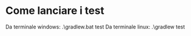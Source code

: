 # Come lanciare i test
Da terminale windows:
    .\gradlew.bat test
Da terminale linux:
    .\gradlew test
